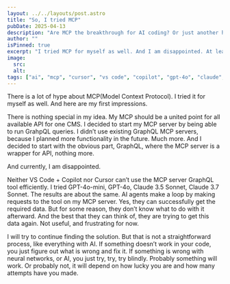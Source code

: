 ```yaml
---
layout: ../../layouts/post.astro
title: "So, I tried MCP"
pubDate: 2025-04-13
description: "Are MCP the breakthrough for AI coding? Or just another hype? My first impressions."
author: ""
isPinned: true
excerpt: "I tried MCP for myself as well. And I am disappointed. At least for now"
image:
  src:
  alt:
tags: ["ai", "mcp", "cursor", "vs code", "copilot", "gpt-4o", "claude", "mcp server", "graphql"]
---
```


There is a lot of hype about MCP(Model Context Protocol). I tried it for myself as well. And here are my first impressions.

There is nothing special in my idea. My MCP should be a united point for all available API for one CMS. I decided to start my MCP server by being able to run GrahpQL queries. I didn’t use existing GraphQL MCP servers, because I planned more functionality in the future. Much more. And I decided to start with the obvious part, GraphQL, where the MCP server is a wrapper for API, nothing more. 

And currently, I am disappointed.

Neither VS Code + Copilot nor Cursor can’t use the MCP server GraphQL tool efficiently. I tried GPT-4o-mini, GPT-4o, Claude 3.5 Sonnet, Claude 3.7 Sonnet. The results are about the same. AI agents make a loop by making requests to the tool on my MCP server. Yes, they can successfully get the required data. But for some reason, they don’t know what to do with it afterward. And the best that they can think of, they are trying to get this data again. Not useful, and frustrating for now.

I will try to continue finding the solution. But that is not a straightforward process, like everything with AI. If something doesn’t work in your code, you just figure out what is wrong and fix it. If something is wrong with neural networks, or AI, you just try, try, try blindly. Probably something will work. Or probably not, it will depend on how lucky you are and how many attempts have you made.
